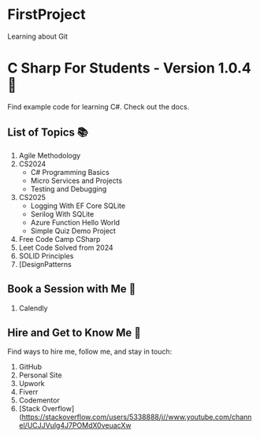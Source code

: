 # FirstProject
Learning about Git
# C Sharp For Students - Version 1.0.4 🚀

Find example code for learning C#. Check out the docs.

## List of Topics 📚

1. Agile Methodology
2. CS2024
    - C# Programming Basics
    - Micro Services and Projects
    - Testing and Debugging
3. CS2025
    - Logging With EF Core SQLite
    - Serilog With SQLite
    - Azure Function Hello World
    - Simple Quiz Demo Project
4. Free Code Camp CSharp
5. Leet Code Solved from 2024
6. SOLID Principles
7. [DesignPatterns

## Book a Session with Me 📅

1. Calendly

## Hire and Get to Know Me 🤝

Find ways to hire me, follow me, and stay in touch:

1. GitHub
2. Personal Site
3. Upwork
4. Fiverr
5. Codementor
6. [Stack Overflow](https://stackoverflow.com/users/5338888/j//www.youtube.com/channel/UCJJVulg4J7POMdX0veuacXw
